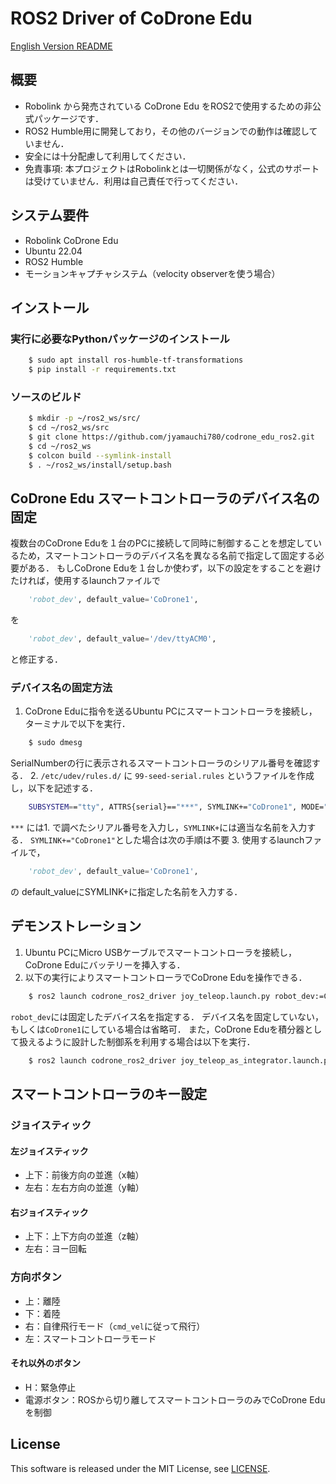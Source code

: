 # ROS2 Driver of CoDrone Edu

[English Version README](https://github.com/jyamauchi780/codrone_edu_ros2)

## 概要
- Robolink から発売されている CoDrone Edu をROS2で使用するための非公式パッケージです．
- ROS2 Humble用に開発しており，その他のバージョンでの動作は確認していません．
- 安全には十分配慮して利用してください．
- 免責事項: 本プロジェクトはRobolinkとは一切関係がなく，公式のサポートは受けていません．利用は自己責任で行ってください．

## システム要件
- Robolink CoDrone Edu
- Ubuntu 22.04
- ROS2 Humble 
- モーションキャプチャシステム（velocity observerを使う場合）

## インストール
### 実行に必要なPythonパッケージのインストール
```sh
    $ sudo apt install ros-humble-tf-transformations
    $ pip install -r requirements.txt
```
### ソースのビルド
```sh
    $ mkdir -p ~/ros2_ws/src/
    $ cd ~/ros2_ws/src
    $ git clone https://github.com/jyamauchi780/codrone_edu_ros2.git
    $ cd ~/ros2_ws
    $ colcon build --symlink-install
    $ . ~/ros2_ws/install/setup.bash
```

## CoDrone Edu スマートコントローラのデバイス名の固定
複数台のCoDrone Eduを１台のPCに接続して同時に制御することを想定しているため，スマートコントローラのデバイス名を異なる名前で指定して固定する必要がある．
もしCoDrone Eduを１台しか使わず，以下の設定をすることを避けたければ，使用するlaunchファイルで
```python
    'robot_dev', default_value='CoDrone1',
```
を
```python
    'robot_dev', default_value='/dev/ttyACM0',
```
と修正する．

### デバイス名の固定方法
1. CoDrone Eduに指令を送るUbuntu PCにスマートコントローラを接続し，ターミナルで以下を実行．
```sh
    $ sudo dmesg
```
SerialNumberの行に表示されるスマートコントローラのシリアル番号を確認する．
2. `/etc/udev/rules.d/` に `99-seed-serial.rules` というファイルを作成し，以下を記述する．
```sh 
    SUBSYSTEM=="tty", ATTRS{serial}=="***", SYMLINK+="CoDrone1", MODE="0666"
```
`***` には1. で調べたシリアル番号を入力し，`SYMLINK+`には適当な名前を入力する．
`SYMLINK+="CoDrone1"`とした場合は次の手順は不要
3. 使用するlaunchファイルで，
```python
    'robot_dev', default_value='CoDrone1',
```
の default_valueにSYMLINK+に指定した名前を入力する．

## デモンストレーション
1. Ubuntu PCにMicro USBケーブルでスマートコントローラを接続し，CoDrone Eduにバッテリーを挿入する．
2. 以下の実行によりスマートコントローラでCoDrone Eduを操作できる．
```sh
    $ ros2 launch codrone_ros2_driver joy_teleop.launch.py robot_dev:=CoDrone1
```
`robot_dev`には固定したデバイス名を指定する．
デバイス名を固定していない，もしくは`CoDrone1`にしている場合は省略可．
また，CoDrone Eduを積分器として扱えるように設計した制御系を利用する場合は以下を実行．
```sh
    $ ros2 launch codrone_ros2_driver joy_teleop_as_integrator.launch.py robot_dev:=CoDrone1
```

## スマートコントローラのキー設定
### ジョイスティック
#### 左ジョイスティック
- 上下：前後方向の並進（x軸）
- 左右：左右方向の並進（y軸）

#### 右ジョイスティック
- 上下：上下方向の並進（z軸）
- 左右：ヨー回転

### 方向ボタン
- 上：離陸
- 下：着陸
- 右：自律飛行モード（`cmd_vel`に従って飛行）
- 左：スマートコントローラモード

#### それ以外のボタン
- H：緊急停止
- 電源ボタン：ROSから切り離してスマートコントローラのみでCoDrone Eduを制御

## License
This software is released under the MIT License, see [LICENSE](https://github.com/jyamauchi780/CoDroneEdu-ROS2/blob/main/LICENSE).

